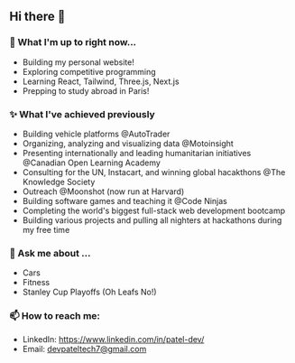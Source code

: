 ## Hi there 👋

<!--
**Patel-Dev/Patel-Dev** is a ✨ _special_ ✨ repository because its `README.md` (this file) appears on your GitHub profile.-->

### 🔭 What I'm up to right now...
- Building my personal website!
- Exploring competitive programming
- Learning React, Tailwind, Three.js, Next.js
- Prepping to study abroad in Paris!

### ✨ What I've achieved previously
- Building vehicle platforms @AutoTrader
- Organizing, analyzing and visualizing data @Motoinsight
- Presenting internationally and leading humanitarian initiatives @Canadian Open Learning Academy
- Consulting for the UN, Instacart, and winning global hacakthons @The Knowledge Society
- Outreach @Moonshot (now run at Harvard)
- Building software games and teaching it @Code Ninjas
- Completing the world's biggest full-stack web development bootcamp
- Building various projects and pulling all nighters at hackathons during my free time

### 💬 Ask me about ...
- Cars
- Fitness
- Stanley Cup Playoffs (Oh Leafs No!)

### 📫 How to reach me:
- LinkedIn: https://www.linkedin.com/in/patel-dev/
- Email: devpateltech7@gmail.com
